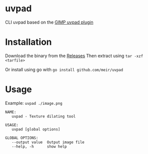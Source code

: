 # uvpad

CLI uvpad based on the [GIMP uvpad plugin](https://polycount.com/discussion/114616/uvpadder-filter-for-gimp-2-6)

# Installation

Download the binary from the [Releases](https://github.com/meir/uvpad/releases)
Then extract using `tar -xzf <tarfile>`

Or install using go with `go install github.com/meir/uvpad`

# Usage

Example: `uvpad ./image.png`

```
NAME:
   uvpad - Texture dilating tool

USAGE:
   uvpad [global options]

GLOBAL OPTIONS:
   --output value  Output image file
   --help, -h      show help
```
